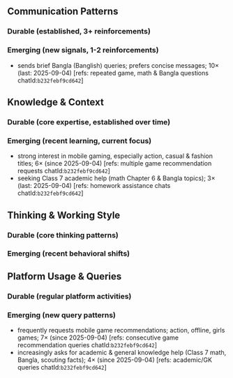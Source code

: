 ## Communication Patterns
### Durable (established, 3+ reinforcements)

### Emerging (new signals, 1-2 reinforcements)
- sends brief Bangla (Banglish) queries; prefers concise messages; 10× (last: 2025-09-04) [refs: repeated game, math & Bangla questions chatId:`b232febf9cd642`]

## Knowledge & Context
### Durable (core expertise, established over time)

### Emerging (recent learning, current focus)
- strong interest in mobile gaming, especially action, casual & fashion titles; 6× (since 2025-09-04) [refs: multiple game recommendation requests chatId:`b232febf9cd642`]
- seeking Class 7 academic help (math Chapter 6 & Bangla topics); 3× (last: 2025-09-04) [refs: homework assistance chats chatId:`b232febf9cd642`]

## Thinking & Working Style
### Durable (core thinking patterns)

### Emerging (recent behavioral shifts)

## Platform Usage & Queries
### Durable (regular platform activities)

### Emerging (new query patterns)
- frequently requests mobile game recommendations; action, offline, girls games; 7× (since 2025-09-04) [refs: consecutive game recommendation queries chatId:`b232febf9cd642`]
- increasingly asks for academic & general knowledge help (Class 7 math, Bangla, scouting facts); 4× (since 2025-09-04) [refs: academic/GK queries chatId:`b232febf9cd642`]